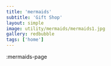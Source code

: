 ```yaml
---
title: 'mermaids'
subtitle: 'Gift Shop'
layout: simple
image: utility/mermaids/mermaids1.jpg
gallery: redbubble
tags: ['home']
---
```


:mermaids-page
